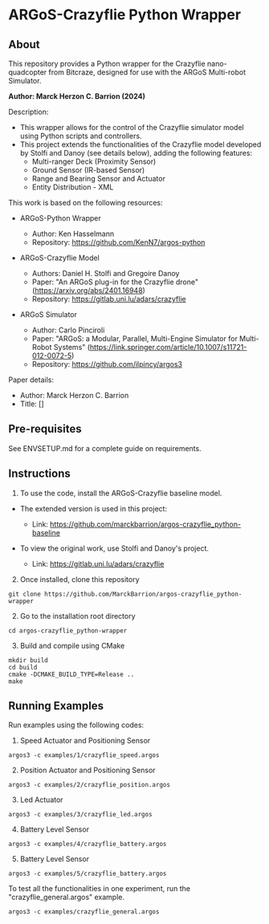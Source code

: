 # ARGoS-Crazyflie Python Wrapper

## About

This repository provides a Python wrapper for the Crazyflie nano-quadcopter from Bitcraze, designed for use with the ARGoS Multi-robot Simulator.

**Author: Marck Herzon C. Barrion (2024)**

Description:
* This wrapper allows for the control of the Crazyflie simulator model using Python scripts and controllers.
* This project extends the functionalities of the Crazyflie model developed by Stolfi and Danoy (see details below), adding the following features:
    - Multi-ranger Deck (Proximity Sensor)
    - Ground Sensor (IR-based Sensor) 
    - Range and Bearing Sensor and Actuator
    - Entity Distribution - XML

This work is based on the following resources:
* ARGoS-Python Wrapper 
    - Author: Ken Hasselmann
    - Repository: https://github.com/KenN7/argos-python

* ARGoS-Crazyflie Model
    - Authors: Daniel H. Stolfi and Gregoire Danoy
    - Paper: "An ARGoS plug-in for the Crazyflie drone" (https://arxiv.org/abs/2401.16948)
    - Repository: https://gitlab.uni.lu/adars/crazyflie

* ARGoS Simulator
    - Author: Carlo Pinciroli
    - Paper: "ARGoS: a Modular, Parallel, Multi-Engine Simulator for Multi-Robot Systems" (https://link.springer.com/article/10.1007/s11721-012-0072-5)
    - Repository: https://github.com/ilpincy/argos3

Paper details:
* Author: Marck Herzon C. Barrion
* Title: []
  
## Pre-requisites
See ENVSETUP.md for a complete guide on requirements.

## Instructions

1. To use the code, install the ARGoS-Crazyflie baseline model.

* The extended version is used in this project: 
    - Link: https://github.com/marckbarrion/argos-crazyflie_python-baseline

* To view the original work, use Stolfi and Danoy's project.
    - Link: https://gitlab.uni.lu/adars/crazyflie

2. Once installed, clone this repository
```shell
git clone https://github.com/MarckBarrion/argos-crazyflie_python-wrapper
```

2. Go to the installation root directory

```shell
cd argos-crazyflie_python-wrapper
```

3. Build and compile using CMake

```shell
mkdir build
cd build
cmake -DCMAKE_BUILD_TYPE=Release ..
make
```

## Running Examples

Run examples using the following codes:

1. Speed Actuator and Positioning Sensor
```shell
argos3 -c examples/1/crazyflie_speed.argos
```

2. Position Actuator and Positioning Sensor
```shell
argos3 -c examples/2/crazyflie_position.argos
```

3. Led Actuator
```shell
argos3 -c examples/3/crazyflie_led.argos
```

4. Battery Level Sensor
```shell
argos3 -c examples/4/crazyflie_battery.argos
```

5. Battery Level Sensor
```shell
argos3 -c examples/5/crazyflie_battery.argos
```

To test all the functionalities in one experiment, run the "crazyflie_general.argos" example.

```shell
argos3 -c examples/crazyflie_general.argos
```
